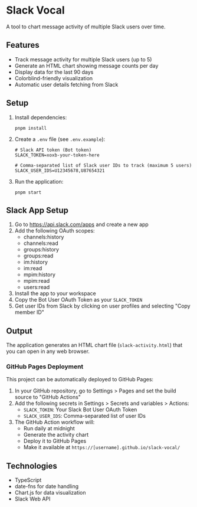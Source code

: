 # Slack Vocal

A tool to chart message activity of multiple Slack users over time.

## Features

- Track message activity for multiple Slack users (up to 5)
- Generate an HTML chart showing message counts per day
- Display data for the last 90 days
- Colorblind-friendly visualization 
- Automatic user details fetching from Slack

## Setup

1. Install dependencies:
   ```
   pnpm install
   ```

2. Create a `.env` file (see `.env.example`):
   ```
   # Slack API token (Bot token)
   SLACK_TOKEN=xoxb-your-token-here

   # Comma-separated list of Slack user IDs to track (maximum 5 users)
   SLACK_USER_IDS=U12345678,U87654321
   ```

3. Run the application:
   ```
   pnpm start
   ```

## Slack App Setup

1. Go to https://api.slack.com/apps and create a new app
2. Add the following OAuth scopes:
   - channels:history
   - channels:read
   - groups:history
   - groups:read
   - im:history
   - im:read
   - mpim:history
   - mpim:read
   - users:read
3. Install the app to your workspace
4. Copy the Bot User OAuth Token as your `SLACK_TOKEN`
5. Get user IDs from Slack by clicking on user profiles and selecting "Copy member ID"

## Output

The application generates an HTML chart file (`slack-activity.html`) that you can open in any web browser.

### GitHub Pages Deployment

This project can be automatically deployed to GitHub Pages:

1. In your GitHub repository, go to Settings > Pages and set the build source to "GitHub Actions"
2. Add the following secrets in Settings > Secrets and variables > Actions:
   - `SLACK_TOKEN`: Your Slack Bot User OAuth Token
   - `SLACK_USER_IDS`: Comma-separated list of user IDs
3. The GitHub Action workflow will:
   - Run daily at midnight
   - Generate the activity chart
   - Deploy it to GitHub Pages
   - Make it available at `https://[username].github.io/slack-vocal/`

## Technologies

- TypeScript
- date-fns for date handling
- Chart.js for data visualization
- Slack Web API